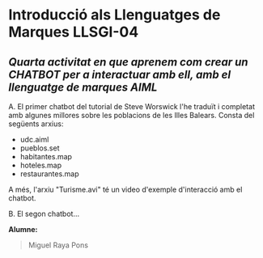 # Introducció als Llenguatges de Marques LLSGI-04
## _Quarta activitat en que aprenem com crear un CHATBOT per a interactuar amb ell, amb el llenguatge de marques AIML_

A. El primer chatbot del tutorial de Steve Worswick l'he traduït i completat amb algunes millores sobre les poblacions de les Illes Balears. Consta del següents arxius:

- udc.aiml
- pueblos.set
- habitantes.map
- hoteles.map
- restaurantes.map

A més, l'arxiu "Turisme.avi" té un video d'exemple d'interacció amb el chatbot.

B. El segon chatbot...

**Alumne:**
>Miguel Raya Pons

